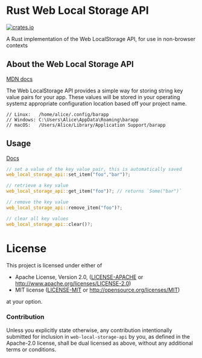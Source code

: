 # Rust Web Local Storage API

[![crates.io](https://img.shields.io/crates/v/web-local-storage-api.svg)](https://crates.io/crates/web-local-storage-api)

A Rust implementation of the Web LocalStorage API, for use in non-browser contexts

## About the Web Local Storage API

[MDN docs](https://developer.mozilla.org/en-US/docs/Web/API/Window/localStorage)

The Web LocalStorage API provides a simple way for storing string key value pairs for your app.  These values will be stored in your 
operating systemz appropriate configuration location based off your project name.

```
// Linux:   /home/alice/.config/barapp
// Windows: C:\Users\Alice\AppData\Roaming\barapp
// macOS:   /Users/Alice/Library/Application Support/barapp
```

## Usage

[Docs](https://docs.rs/web-local-storage-api)

```rust
// set a value of the key value pair, this is automatically saved
web_local_storage_api::set_item("foo","bar")?;

// retrieve a key value
web_local_storage_api::get_item("foo")?; // returns `Some("bar")`

// remove the key value
web_local_storage_api::remove_item("foo")?;

// clear all key values
web_local_storage_api::clear()?;
```

# License

This project is licensed under either of

 * Apache License, Version 2.0, ([LICENSE-APACHE](LICENSE-APACHE) or
   http://www.apache.org/licenses/LICENSE-2.0)
 * MIT license ([LICENSE-MIT](LICENSE-MIT) or
   http://opensource.org/licenses/MIT)

at your option.

### Contribution

Unless you explicitly state otherwise, any contribution intentionally submitted
for inclusion in `web-local-storage-api` by you, as defined in the Apache-2.0 license, shall be
dual licensed as above, without any additional terms or conditions.

